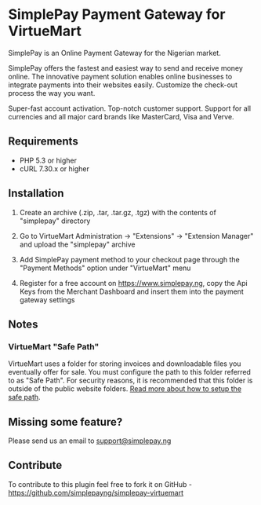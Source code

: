 # SimplePay Payment Gateway for VirtueMart

SimplePay is an Online Payment Gateway for the Nigerian market.

SimplePay offers the fastest and easiest way to send and receive money online. The innovative payment solution enables online businesses to integrate payments into their websites easily. Customize the check-out process the way you want.

Super-fast account activation. Top-notch customer support. Support for all currencies and all major card brands like MasterCard, Visa and Verve.

## Requirements
* PHP 5.3 or higher
* cURL 7.30.x or higher

## Installation
1. Create an archive (.zip, .tar, .tar.gz, .tgz) with the contents of "simplepay" directory 

2. Go to VirtueMart Administration -> "Extensions" -> "Extension Manager" and upload the "simplepay" archive

3. Add SimplePay payment method to your checkout page through the "Payment Methods" option under "VirtueMart" menu 

4. Register for a free account on https://www.simplepay.ng, copy the Api Keys from the Merchant Dashboard and insert them into the payment gateway settings

## Notes
### VirtueMart "Safe Path"
VirtueMart uses a folder for storing invoices and downloadable files you eventually offer for sale. You must configure the path to this folder referred to as "Safe Path". For security reasons, it is recommended that this folder is outside of the public website folders.
[Read more about how to setup the safe path](http://docs.virtuemart.net/faqs/110-how-to-set-the-safe-path.html).

## Missing some feature?
Please send us an email to support@simplepay.ng

## Contribute
To contribute to this plugin feel free to fork it on GitHub - https://github.com/simplepayng/simplepay-virtuemart
